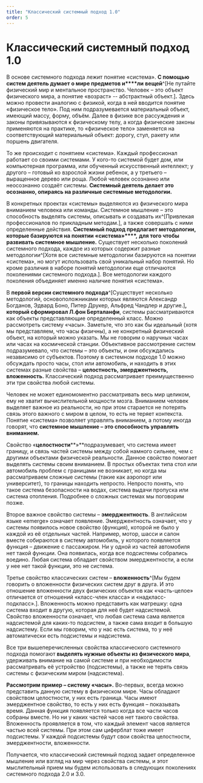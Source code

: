 ```yaml
---
title: "Классический системный подход 1.0"
order: 5
---
```


# Классический системный подход 1.0

В основе системного подхода лежит понятие «система». **С помощью систем деятель думает о мире предметов и****ли** **вещей**^[Не путайте физический мир и ментальное пространство. Человек – это объект физического мира, а понятие «возраст» -- абстрактный объект.]**.** Здесь можно провести аналогию с физикой, когда в ней вводится понятие «физическое тело». Под ним подразумевается материальный объект, имеющий массу, форму, объём. Далее в физике все рассуждения и законы привязываются к физическому телу, а когда физические законы применяются на практике, то «физическое тело» заменяется на соответствующий материальный объект: дорогу, стул, ракету или поршень двигателя.

То же происходит с понятием «система». Каждый профессионал работает со своими системами. У кого-то системой будет дом, или компьютерная программа, или обученный искусственный интеллект; у другого – готовый ко взрослой жизни ребенок, а у третьего – выращенное дерево или роща. Любой человек осознанно или неосознанно создаёт системы. **Системный деятель делает это осознанно, опираясь на различные системные методологии.**

В конкретных проектах «системы» выделяются из физического мира вниманием человека или команды. Системное мышление – это способность выделять системы, описывать и создавать их^[Привлекая профессионалов по прикладным методам.], а также совершать с ними определенные действия. **Системный подход предлагает методологии, которые базируются на понятии «система»****,** **для того чтобы развивать системное мышление.** Существует несколько поколений системного подхода, каждое из которых содержит разные методологии^[Хотя все системные методологии базируются на понятии «система», но могут использовать свой уникальный набор понятий. Но кроме различия в наборе понятий методологии еще отличаются поколениями системного подхода.]. Все методологии каждого поколения объединяет именно наличие понятия «система».

В **первой версии системного подхода**^[Существует несколько методологий, основоположниками которых являются Александр Богданов, Эдвард Боно, Питер Друкер, Альфред Чандлер и другие.]**, который сформировал Л.фон Берталанфи**, системы рассматриваются как объекты представляющие определенный класс. Можно рассмотреть систему «часы». Заметьте, что это как бы идеальный (хотя мы представляем, что часы физичны), а не конкретный физический объект, на который можно указать. Мы не говорим о наручных часах или часах на космической станции. Объективное рассмотрение систем подразумевало, что системы – это объекты, и они обсуждались независимо от субъектов. Поэтому в системном подходе 1.0 можно обсуждать просто часы, стол или автомобиль, и находить в этих системах разные свойства – **целостность, эмерджентность, вложенность.** Классический подход рассматривает преимущественно эти три свойства любой системы.

Человек не может единомоментно рассматривать весь мир целиком, ему не хватит вычислительной мощности мозга. Вниманием человек выделяет важное из реальности, но при этом старается не потерять связь этого важного с миром в целом, то есть не теряет контекста. Понятие «система» позволяет управлять вниманием, а потому иногда говорят, что **системное мышление – это способность управлять вниманием.**

Свойство «**целостности****»**подразумевает, что система имеет границу, и связь частей системы между собой намного сильнее, чем с другими объектами физической реальности. Данное свойство помогает выделять системы своим вниманием. В простых объектах типа стол или автомобиль проблем с границами не возникает, но когда мы рассматриваем сложные системы (такие как аэропорт или университет), то границы находить непросто. Непросто понять, что такое система безопасности на водах, система выдачи пропуска или система отопления. Подробнее о сложных системах мы поговорим позже.

Второе важное свойство системы – **эмерджентность**. В английском языке «emerge» означает появление. Эмерджентность означает, что у системы появилось новое свойство (функция), которой не было у каждой из её отдельных частей. Например, мотор, шасси и салон вместе собираются в систему автомобиль, у которого появляется функция – движение с пассажиром. Ни у одной из частей автомобиля нет такой функции. Она появилась, когда все подсистемы собрались воедино. Любая система обладает свойством эмерджентности, а если у нее нет такой функции, это не система.

Третье свойство классических систем – **вложенность**^[Мы будем говорить о вложенности физических систем друг в друга. И это отношение вложенности двух физических объектов как «часть-целое» отличается от отношений «класс-член класса» и «надкласс-подкласс».]. Вложенность можно представить как матрешку: одна система входит в другую, которая для неё будет надсистемой. Свойство вложенности означает, что любая система сама является надсистемой для каких-то подсистем, а также сама входит в большую надсистему. Если мы говорим, что у нас есть система, то у неё автоматически есть подсистемы и надсистема.

Все три вышеперечисленных свойства классического системного подхода помогают **выделять нужные объекты из физического мира**, удерживать внимание на самой системе и при необходимости рассматривать её устройство (подсистемы), а также не терять связь системы с физическим миром (надсистема).

**Рассмотрим пример – систему «часы».** Во-первых, всегда можно представить данную систему в физическом мире. Часы обладают свойством целостности, у них есть граница. Часы имеют эмерджентное свойство, то есть у них есть функция – показывать время. Данная функция появляется только когда все части часов собраны вместе. Но ни у каких частей часов нет такого свойства. Вложенность проявляется в том, что каждый элемент часов является частью всей системы. При этом сам циферблат тоже имеет подсистемы. У каждой подсистемы будут свои свойства целостности, эмерджентности, вложенности.

Получается, что классический системный подход задает определенное мышление или взгляд на мир через свойства системы, и этот мыслительный прием мы будем использовать в следующих поколениях системного подхода 2.0 и 3.0.